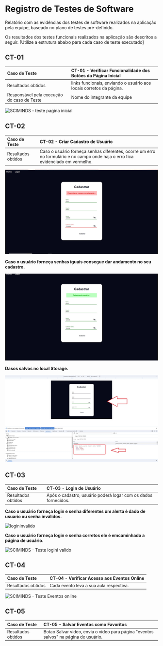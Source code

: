 # Registro de Testes de Software

Relatório com as evidências dos testes de software realizados na aplicação pela equipe, baseado no plano de testes pré-definido.

Os resultados dos testes funcionais realizados na aplicação são descritos a seguir. [Utilize a estrutura abaixo para cada caso de teste executado]


## CT-01 
|Caso de Teste    | CT-01 - Verificar Funcionalidade dos Botões da Página Inicial|
|:---|:---|
| Resultados obtidos | links funcionais, enviando o usuário aos locais corretos da página.  |
| Responsável pela execução do caso de Teste | Nome do integrante da equipe |

![SCIMINDS - teste pagina inicial](https://github.com/ICEI-PUC-Minas-PMV-ADS/pmv-ads-2023-2-e1-proj-web-t14-sciminds/assets/132619543/4dc80fda-3347-47fc-ac3f-0545c9970b16)

## CT-02 
|Caso de Teste    | CT-02 - Criar Cadastro de Usuário|
|:---|:---|
| Resultados obtidos | Caso o usuário forneça senhas diferentes, ocorre um erro no formulário e no campo onde haja o erro fica evidenciado em vermelho.|

![](https://github.com/ICEI-PUC-Minas-PMV-ADS/pmv-ads-2023-2-e1-proj-web-t14-sciminds/blob/main/documentos/img/testeCadastro.jpg)

 **Caso o usuário forneça senhas iguais consegue dar andamento no seu cadastro.**

![](https://github.com/ICEI-PUC-Minas-PMV-ADS/pmv-ads-2023-2-e1-proj-web-t14-sciminds/blob/main/documentos/img/cadastoValido.jpg)

**Dasos salvos no local Storage.**

![](https://github.com/ICEI-PUC-Minas-PMV-ADS/pmv-ads-2023-2-e1-proj-web-t14-sciminds/blob/main/documentos/img/salvamentoLocalStorage.jpg)

## CT-03 
|Caso de Teste    | CT-03 - Login de Usuário|
|:---|:---|
| Resultados obtidos | Após o cadastro, usuário poderá logar com os dados fornecidos.|


**Caso o usuário forneça login e senha diferentes um alerta é dado de usuario ou senha inválidos.**

![logininvalido](https://github.com/ICEI-PUC-Minas-PMV-ADS/pmv-ads-2023-2-e1-proj-web-t14-sciminds/assets/132619543/5204ca8f-7b5b-4397-ba7b-d7c08276cff3)

**Caso o usuário forneça login e senha corretos ele é emcaminhado a página de usuário.**

![SCIMINDS - Teste logini valido](https://github.com/ICEI-PUC-Minas-PMV-ADS/pmv-ads-2023-2-e1-proj-web-t14-sciminds/assets/132619543/e0c72e0d-08ae-4481-b92f-bdb635cdf6f5)

## CT-04 
|Caso de Teste    | CT-04 - Verificar Acesso aos Eventos Online|
|:---|:---|
| Resultados obtidos | Cada evento leva a sua aula respectiva.  |

![SCIMINDS - Teste Eventos online](https://github.com/ICEI-PUC-Minas-PMV-ADS/pmv-ads-2023-2-e1-proj-web-t14-sciminds/assets/132619543/c950ecbd-23d4-4104-9d4e-cc4df90521da)

## CT-05 
|Caso de Teste    | CT-05 - Salvar Eventos como Favoritos|
|:---|:---|
| Resultados obtidos | Botao Salvar video, envia o video para página "eventos salvos" na página de usuário.  |


